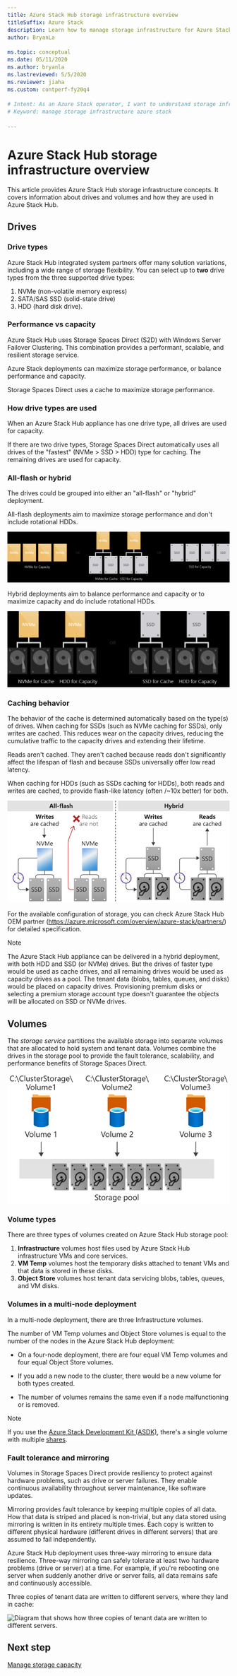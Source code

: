 ```yaml
---
title: Azure Stack Hub storage infrastructure overview
titleSuffix: Azure Stack
description: Learn how to manage storage infrastructure for Azure Stack Hub.
author: BryanLa

ms.topic: conceptual
ms.date: 05/11/2020
ms.author: bryanla
ms.lastreviewed: 5/5/2020
ms.reviewer: jiaha
ms.custom: contperf-fy20q4

# Intent: As an Azure Stack operator, I want to understand storage infrastructure in Azure Stack.
# Keyword: manage storage infrastructure azure stack

---
```



# Azure Stack Hub storage infrastructure overview

This article provides Azure Stack Hub storage infrastructure concepts. It covers information about drives and volumes and how they are used in Azure Stack Hub.

## Drives

### Drive types

Azure Stack Hub integrated system partners offer many solution variations, including a wide range of storage flexibility. You can select up to **two** drive types from the three supported drive types:

1. NVMe (non-volatile memory express)
1. SATA/SAS SSD (solid-state drive)
1. HDD (hard disk drive).

### Performance vs capacity

Azure Stack Hub uses Storage Spaces Direct (S2D) with Windows Server Failover Clustering. This combination provides a performant, scalable, and resilient storage service.

Azure Stack deployments can maximize storage performance, or balance performance and capacity.

Storage Spaces Direct uses a cache to maximize storage performance.

### How drive types are used

When an Azure Stack Hub appliance has one drive type, all drives are used for capacity.

If there are two drive types, Storage Spaces Direct automatically uses all drives of the "fastest" (NVMe &gt; SSD &gt; HDD) type for caching. The remaining drives are used for capacity.

### All-flash or hybrid

The drives could be grouped into either an "all-flash" or "hybrid" deployment.

All-flash deployments aim to maximize storage performance and don't include rotational HDDs.

![Diagram that shows an all-flash deployment grouping.](media/azure-stack-storage-infrastructure-overview/image1.png)


Hybrid deployments aim to balance performance and capacity or to maximize capacity and do include rotational HDDs.

![Diagram that shows a hybrid deployment grouping.](media/azure-stack-storage-infrastructure-overview/image2.png)

### Caching behavior

The behavior of the cache is determined automatically based on the type(s) of drives. When caching for SSDs (such as NVMe caching for SSDs), only writes are cached. This reduces wear on the capacity drives, reducing the cumulative traffic to the capacity drives and extending their lifetime.

Reads aren't cached. They aren't cached because reads don't significantly affect the lifespan of flash and because SSDs universally offer low read latency.

When caching for HDDs (such as SSDs caching for HDDs), both reads and writes are cached, to provide flash-like latency (often /~10x better) for both.

![Diagram that shows Azure Stack Hub storage caching behavior.](media/azure-stack-storage-infrastructure-overview/image3.svg)

For the available configuration of storage, you can check Azure Stack Hub OEM partner (https://azure.microsoft.com/overview/azure-stack/partners/) for detailed specification.

> [!NOTE]
> The Azure Stack Hub appliance can be delivered in a hybrid deployment, with both HDD and SSD (or NVMe) drives. But the drives of faster type would be used as cache drives, and all remaining drives would be used as capacity drives as a pool. The tenant data (blobs, tables, queues, and disks) would be placed on capacity drives. Provisioning premium disks or selecting a premium storage account type doesn't guarantee the objects will be allocated on SSD or NVMe drives.

## Volumes

The *storage service* partitions the available storage into separate volumes that are allocated to hold system and tenant data. Volumes combine the drives in the storage pool to provide the fault tolerance, scalability, and performance benefits of Storage Spaces Direct.

![Diagram that shows Azure Stack Hub storage service partitions.](media/azure-stack-storage-infrastructure-overview/image4.svg)

### Volume types

There are three types of volumes created on Azure Stack Hub storage pool:

1. **Infrastructure** volumes host files used by Azure Stack Hub infrastructure VMs and core services.
1. **VM Temp** volumes host the temporary disks attached to tenant VMs and that data is stored in these disks.
1. **Object Store** volumes host tenant data servicing blobs, tables, queues, and VM disks.

### Volumes in a multi-node deployment

In a multi-node deployment, there are three Infrastructure volumes.

The number of VM Temp volumes and Object Store volumes is equal to the number of the nodes in the Azure Stack Hub deployment:

- On a four-node deployment, there are four equal VM Temp volumes and four equal Object Store volumes.

- If you add a new node to the cluster, there would be a new volume for both types created.

- The number of volumes remains the same even if a node malfunctioning or is removed.

> [!NOTE]
> If you use the [Azure Stack Development Kit (ASDK)](../asdk/index.yml), there's a single volume with multiple [shares](azure-stack-manage-storage-shares.md).

### Fault tolerance and mirroring

Volumes in Storage Spaces Direct provide resiliency to protect against hardware problems, such as drive or server failures. They enable continuous availability throughout server maintenance, like software updates.

Mirroring provides fault tolerance by keeping multiple copies of all data. How that data is striped and placed is non-trivial, but any data stored using mirroring is written in its entirety multiple times. Each copy is written to different physical hardware (different drives in different servers) that are assumed to fail independently. 

Azure Stack Hub deployment uses three-way mirroring to ensure data resilience. Three-way mirroring can safely tolerate at least two hardware problems (drive or server) at a time. For example, if you're rebooting one server when suddenly another drive or server fails, all data remains safe and continuously accessible.

Three copies of tenant data are written to different servers, where they land in cache:

![Diagram that shows how three copies of tenant data are written to different servers.](media/azure-stack-storage-infrastructure-overview/image5.png)

## Next step

[Manage storage capacity](azure-stack-manage-storage-shares.md) 
